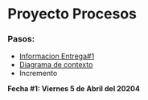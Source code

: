# Proyecto Procesos

### Pasos:
* [Informacion Entrega#1](https://javerianacaliedu-my.sharepoint.com/:x:/g/personal/miguelnivia19_javerianacali_edu_co/EctiEG3HdedAuslz7OmSFuEB-vgiTP_ZSIQuj7yECgr7rg?rtime=N8ylfntT3Eg)
* [Diagrama de contexto](https://drive.google.com/file/d/1O-QCgmVg2kB7zh87FRJgxkPMpKGmtqHp/view?usp=sharing)
* Incremento

**Fecha #1: Viernes 5 de Abril del 20204**
